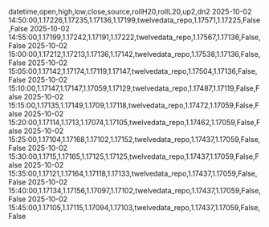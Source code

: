 datetime,open,high,low,close,source,rollH20,rollL20,up2,dn2
2025-10-02 14:50:00,1.17226,1.17235,1.17136,1.17199,twelvedata_repo,1.17571,1.17225,False,False
2025-10-02 14:55:00,1.17199,1.17242,1.17191,1.17222,twelvedata_repo,1.17567,1.17136,False,False
2025-10-02 15:00:00,1.17212,1.17213,1.17136,1.17142,twelvedata_repo,1.17538,1.17136,False,False
2025-10-02 15:05:00,1.17142,1.17174,1.17119,1.17147,twelvedata_repo,1.17504,1.17136,False,False
2025-10-02 15:10:00,1.17147,1.17147,1.17059,1.17129,twelvedata_repo,1.17487,1.17119,False,False
2025-10-02 15:15:00,1.17135,1.17149,1.1709,1.17118,twelvedata_repo,1.17472,1.17059,False,False
2025-10-02 15:20:00,1.17114,1.1713,1.17074,1.17105,twelvedata_repo,1.17462,1.17059,False,False
2025-10-02 15:25:00,1.17104,1.17168,1.17102,1.17152,twelvedata_repo,1.17437,1.17059,False,False
2025-10-02 15:30:00,1.1715,1.17165,1.17125,1.17125,twelvedata_repo,1.17437,1.17059,False,False
2025-10-02 15:35:00,1.17121,1.17164,1.17118,1.17133,twelvedata_repo,1.17437,1.17059,False,False
2025-10-02 15:40:00,1.17134,1.17156,1.17097,1.17102,twelvedata_repo,1.17437,1.17059,False,False
2025-10-02 15:45:00,1.17105,1.17115,1.17094,1.17103,twelvedata_repo,1.17437,1.17059,False,False
